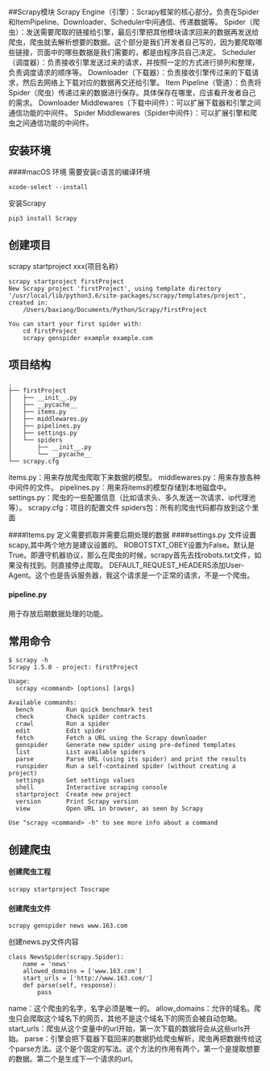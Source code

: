 ##Scrapy模块
Scrapy Engine（引擎）：Scrapy框架的核心部分。负责在Spider和ItemPipeline、Downloader、Scheduler中间通信、传递数据等。
Spider（爬虫）：发送需要爬取的链接给引擎，最后引擎把其他模块请求回来的数据再发送给爬虫，爬虫就去解析想要的数据。这个部分是我们开发者自己写的，因为要爬取哪些链接，页面中的哪些数据是我们需要的，都是由程序员自己决定。
Scheduler（调度器）：负责接收引擎发送过来的请求，并按照一定的方式进行排列和整理，负责调度请求的顺序等。
Downloader（下载器）：负责接收引擎传过来的下载请求，然后去网络上下载对应的数据再交还给引擎。
Item Pipeline（管道）：负责将Spider（爬虫）传递过来的数据进行保存。具体保存在哪里，应该看开发者自己的需求。
Downloader Middlewares（下载中间件）：可以扩展下载器和引擎之间通信功能的中间件。
Spider Middlewares（Spider中间件）：可以扩展引擎和爬虫之间通信功能的中间件。
## 安装环境
####macOS 环境
需要安装c语言的编译环境
```
xcode-select --install
```
安装Scrapy
```
pip3 install Scrapy
```
## 创建项目
scrapy startproject xxx(项目名称)
```
scrapy startproject firstProject
New Scrapy project 'firstProject', using template directory '/usr/local/lib/python3.6/site-packages/scrapy/templates/project', created in:
    /Users/baxiang/Documents/Python/Scrapy/firstProject

You can start your first spider with:
    cd firstProject
    scrapy genspider example example.com
```
## 项目结构
```
.
├── firstProject
│   ├── __init__.py
│   ├── __pycache__
│   ├── items.py
│   ├── middlewares.py
│   ├── pipelines.py
│   ├── settings.py
│   └── spiders
│       ├── __init__.py
│       └── __pycache__
└── scrapy.cfg
```
items.py：用来存放爬虫爬取下来数据的模型。
middlewares.py：用来存放各种中间件的文件。
pipelines.py：用来将items的模型存储到本地磁盘中。
settings.py：爬虫的一些配置信息（比如请求头、多久发送一次请求、ip代理池等）。
scrapy.cfg：项目的配置文件
spiders包：所有的爬虫代码都存放到这个里面

####Items.py
定义需要抓取并需要后期处理的数据
####settings.py
文件设置scapy,其中两个地方是建议设置的。
ROBOTSTXT_OBEY设置为False。默认是True。即遵守机器协议，那么在爬虫的时候，scrapy首先去找robots.txt文件，如果没有找到。则直接停止爬取。
DEFAULT_REQUEST_HEADERS添加User-Agent。这个也是告诉服务器，我这个请求是一个正常的请求，不是一个爬虫。
#### pipeline.py
用于存放后期数据处理的功能。
## 常用命令
```
$ scrapy -h
Scrapy 1.5.0 - project: firstProject

Usage:
  scrapy <command> [options] [args]

Available commands:
  bench         Run quick benchmark test
  check         Check spider contracts
  crawl         Run a spider
  edit          Edit spider
  fetch         Fetch a URL using the Scrapy downloader
  genspider     Generate new spider using pre-defined templates
  list          List available spiders
  parse         Parse URL (using its spider) and print the results
  runspider     Run a self-contained spider (without creating a project)
  settings      Get settings values
  shell         Interactive scraping console
  startproject  Create new project
  version       Print Scrapy version
  view          Open URL in browser, as seen by Scrapy

Use "scrapy <command> -h" to see more info about a command

```

## 创建爬虫
#### 创建爬虫工程
```
scrapy startproject Toscrape
```
#### 创建爬虫文件
```
scrapy genspider news www.163.com
```
创建news.py文件内容
```
class NewsSpider(scrapy.Spider):
    name = 'news'
    allowed_domains = ['www.163.com']
    start_urls = ['http://www.163.com/']
    def parse(self, response):
        pass

```
name：这个爬虫的名字，名字必须是唯一的。
allow_domains：允许的域名。爬虫只会爬取这个域名下的网页，其他不是这个域名下的网页会被自动忽略。
start_urls：爬虫从这个变量中的url开始，第一次下载的数据将会从这些urls开始。
parse：引擎会把下载器下载回来的数据扔给爬虫解析，爬虫再把数据传给这个parse方法。这个是个固定的写法。这个方法的作用有两个，第一个是提取想要的数据。第二个是生成下一个请求的url。
